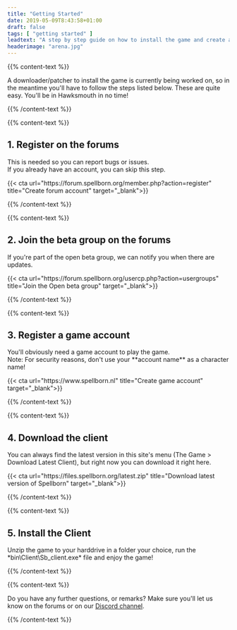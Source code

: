 ```yaml
---
title: "Getting Started"
date: 2019-05-09T8:43:58+01:00
draft: false
tags: [ "getting started" ]
leadtext: "A step by step guide on how to install the game and create an account"
headerimage: "arena.jpg"
---
```


{{% content-text %}}

  <p>A downloader/patcher to install the game is currently being worked on, so in the meantime you'll have to follow the steps listed below. These are quite easy. You'll be in Hawksmouth in no time!</p>

{{% /content-text %}}


{{% content-text %}}

  <h2>1. Register on the forums</h2>
  <p>This is needed so you can report bugs or issues.<br />If you already have an account, you can skip this step.</p>
  <p>{{< cta url="https://forum.spellborn.org/member.php?action=register" title="Create forum account" target="_blank">}}</p>

{{% /content-text %}}


{{% content-text %}}

  <h2>2. Join the beta group on the forums</h2>
  <p>If you're part of the open beta group, we can notify you when there are updates.</p>
  <p>{{< cta url="https://forum.spellborn.org/usercp.php?action=usergroups" title="Join the Open beta group" target="_blank">}}</p>

{{% /content-text %}}


{{% content-text %}}

  <h2>3. Register a game account</h2>
  <p>You'll obviously need a game account to play the game.<br />Note: For security reasons, don't use your **account name** as a character name!</p>
  <p>{{< cta url="https://www.spellborn.nl" title="Create game account" target="_blank">}}</p>

{{% /content-text %}}


{{% content-text %}}

  <h2>4. Download the client</h2>
  <p>You can always find the latest version in this site's menu (The Game > Download Latest Client), but right now you can download it right here.</p>
  <p>{{< cta url="https://files.spellborn.org/latest.zip" title="Download latest version of Spellborn" target="_blank">}}</p>

{{% /content-text %}}


{{% content-text %}}

  <h2>5. Install the Client</h2>
  <p>Unzip the game to your harddrive in a folder your choice, run the *bin\Client\Sb_client.exe* file and enjoy the game!</p>

{{% /content-text %}}


{{% content-text %}}

  <p>Do you have any further questions, or remarks? Make sure you'll let us know on the forums or on our <a href="https://discord.gg/M8u7AsG">Discord channel</a>.</p>

{{% /content-text %}}